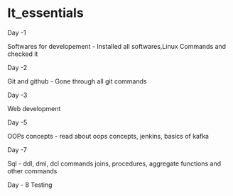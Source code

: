 # It_essentials

Day -1

Softwares for developement - Installed all softwares,Linux Commands and checked it

Day -2 

Git and github - Gone through all git commands 

Day -3

Web development

Day -5

OOPs concepts - read about oops concepts, jenkins, basics of kafka


Day -7

Sql - ddl, dml, dcl commands
      joins, procedures, aggregate functions and other commands

Day - 8 
    Testing

